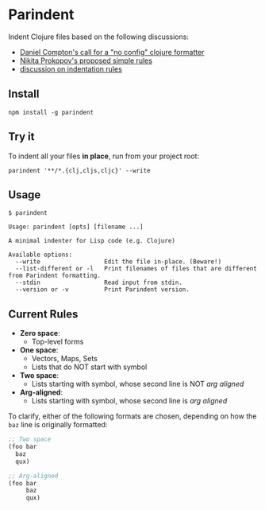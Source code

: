 # Parindent

Indent Clojure files based on the following discussions:

- [Daniel Compton's call for a "no config" clojure formatter](https://clojureverse.org/t/clj-commons-building-a-formatter-like-gofmt-for-clojure/3240)
- [Nikita Prokopov's proposed simple rules](http://tonsky.me/blog/clojurefmt/)
- [discussion on indentation rules](https://github.com/clj-commons/formatter/issues/9)

## Install

```
npm install -g parindent
```

## Try it

To indent all your files **in place**, run from your project root:

```
parindent '**/*.{clj,cljs,cljc}' --write
```

## Usage

```
$ parindent

Usage: parindent [opts] [filename ...]

A minimal indenter for Lisp code (e.g. Clojure)

Available options:
  --write                  Edit the file in-place. (Beware!)
  --list-different or -l   Print filenames of files that are different from Parindent formatting.
  --stdin                  Read input from stdin.
  --version or -v          Print Parindent version.

```

## Current Rules

- **Zero space**:
  - Top-level forms
- **One space**:
  - Vectors, Maps, Sets
  - Lists that do NOT start with symbol
- **Two space**:
  - Lists starting with symbol, whose second line is NOT _arg aligned_
- **Arg-aligned**:
  - Lists starting with symbol, whose second line is _arg aligned_

To clarify, either of the following formats are chosen, depending on how the
`baz` line is originally formatted:

```clj
;; Two space
(foo bar
  baz
  qux)

;; Arg-aligned
(foo bar
     baz
     qux)
```

